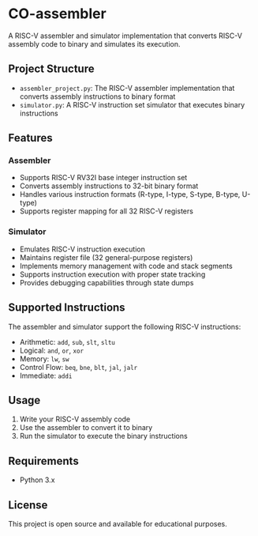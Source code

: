# CO-assembler

A RISC-V assembler and simulator implementation that converts RISC-V assembly code to binary and simulates its execution.

## Project Structure

- `assembler_project.py`: The RISC-V assembler implementation that converts assembly instructions to binary format
- `simulator.py`: A RISC-V instruction set simulator that executes binary instructions

## Features

### Assembler
- Supports RISC-V RV32I base integer instruction set
- Converts assembly instructions to 32-bit binary format
- Handles various instruction formats (R-type, I-type, S-type, B-type, U-type)
- Supports register mapping for all 32 RISC-V registers

### Simulator
- Emulates RISC-V instruction execution
- Maintains register file (32 general-purpose registers)
- Implements memory management with code and stack segments
- Supports instruction execution with proper state tracking
- Provides debugging capabilities through state dumps

## Supported Instructions

The assembler and simulator support the following RISC-V instructions:

- Arithmetic: `add`, `sub`, `slt`, `sltu`
- Logical: `and`, `or`, `xor`
- Memory: `lw`, `sw`
- Control Flow: `beq`, `bne`, `blt`, `jal`, `jalr`
- Immediate: `addi`

## Usage

1. Write your RISC-V assembly code
2. Use the assembler to convert it to binary
3. Run the simulator to execute the binary instructions

## Requirements

- Python 3.x

## License

This project is open source and available for educational purposes.


